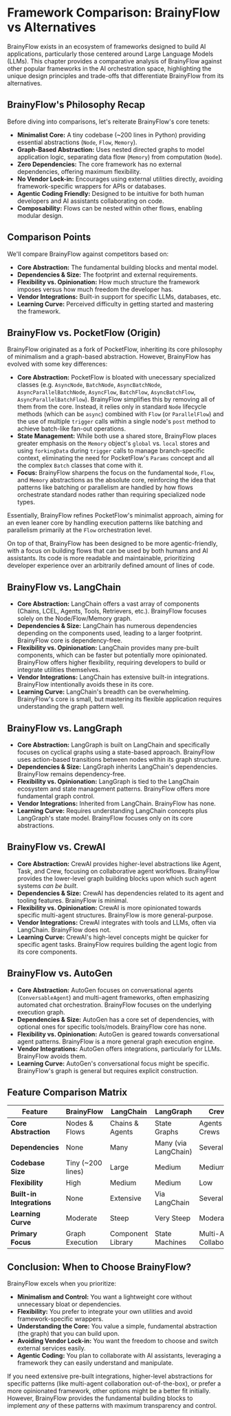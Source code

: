 # Framework Comparison: BrainyFlow vs Alternatives

BrainyFlow exists in an ecosystem of frameworks designed to build AI applications, particularly those centered around Large Language Models (LLMs). This chapter provides a comparative analysis of BrainyFlow against other popular frameworks in the AI orchestration space, highlighting the unique design principles and trade-offs that differentiate BrainyFlow from its alternatives.

## BrainyFlow's Philosophy Recap

Before diving into comparisons, let's reiterate BrainyFlow's core tenets:

- **Minimalist Core:** A tiny codebase (~200 lines in Python) providing essential abstractions (`Node`, `Flow`, `Memory`).
- **Graph-Based Abstraction:** Uses nested directed graphs to model application logic, separating data flow (`Memory`) from computation (`Node`).
- **Zero Dependencies:** The core framework has no external dependencies, offering maximum flexibility.
- **No Vendor Lock-in:** Encourages using external utilities directly, avoiding framework-specific wrappers for APIs or databases.
- **Agentic Coding Friendly:** Designed to be intuitive for both human developers and AI assistants collaborating on code.
- **Composability:** Flows can be nested within other flows, enabling modular design.

## Comparison Points

We'll compare BrainyFlow against competitors based on:

- **Core Abstraction:** The fundamental building blocks and mental model.
- **Dependencies & Size:** The footprint and external requirements.
- **Flexibility vs. Opinionation:** How much structure the framework imposes versus how much freedom the developer has.
- **Vendor Integrations:** Built-in support for specific LLMs, databases, etc.
- **Learning Curve:** Perceived difficulty in getting started and mastering the framework.

## BrainyFlow vs. PocketFlow (Origin)

BrainyFlow originated as a fork of PocketFlow, inheriting its core philosophy of minimalism and a graph-based abstraction. However, BrainyFlow has evolved with some key differences:

- **Core Abstraction:** PocketFlow is bloated with unecessary specialized classes (e.g. `AsyncNode`, `BatchNode`, `AsyncBatchNode`, `AsyncParallelBatchNode`, `AsyncFlow`, `BatchFlow`, `AsyncBatchFlow`, `AsyncParallelBatchFlow`). BrainyFlow simplifies this by removing all of them from the core. Instead, it relies only in standard `Node` lifecycle methods (which can be `async`) combined with `Flow` (or `ParallelFlow`) and the use of multiple `trigger` calls within a single node's `post` method to achieve batch-like fan-out operations.
- **State Management:** While both use a shared store, BrainyFlow places greater emphasis on the `Memory` object's `global` vs. `local` stores and using `forkingData` during `trigger` calls to manage branch-specific context, eliminating the need for PocketFlow's `Params` concept and all the complex `Batch` classes that come with it.
- **Focus:** BrainyFlow sharpens the focus on the fundamental `Node`, `Flow`, and `Memory` abstractions as the absolute core, reinforcing the idea that patterns like batching or parallelism are handled by how flows orchestrate standard nodes rather than requiring specialized node types.

Essentially, BrainyFlow refines PocketFlow's minimalist approach, aiming for an even leaner core by handling execution patterns like batching and parallelism primarily at the `Flow` orchestration level.

On top of that, BrainyFlow has been designed to be more agentic-friendly, with a focus on building flows that can be used by both humans and AI assistants. Its code is more readable and maintainable, prioritizing developer experience over an arbitrarily defined amount of lines of code.

## BrainyFlow vs. LangChain

- **Core Abstraction:** LangChain offers a vast array of components (Chains, LCEL, Agents, Tools, Retrievers, etc.). BrainyFlow focuses solely on the Node/Flow/Memory graph.
- **Dependencies & Size:** LangChain has numerous dependencies depending on the components used, leading to a larger footprint. BrainyFlow core is dependency-free.
- **Flexibility vs. Opinionation:** LangChain provides many pre-built components, which can be faster but potentially more opinionated. BrainyFlow offers higher flexibility, requiring developers to build or integrate utilities themselves.
- **Vendor Integrations:** LangChain has extensive built-in integrations. BrainyFlow intentionally avoids these in its core.
- **Learning Curve:** LangChain's breadth can be overwhelming. BrainyFlow's core is small, but mastering its flexible application requires understanding the graph pattern well.

## BrainyFlow vs. LangGraph

- **Core Abstraction:** LangGraph is built on LangChain and specifically focuses on cyclical graphs using a state-based approach. BrainyFlow uses action-based transitions between nodes within its graph structure.
- **Dependencies & Size:** LangGraph inherits LangChain's dependencies. BrainyFlow remains dependency-free.
- **Flexibility vs. Opinionation:** LangGraph is tied to the LangChain ecosystem and state management patterns. BrainyFlow offers more fundamental graph control.
- **Vendor Integrations:** Inherited from LangChain. BrainyFlow has none.
- **Learning Curve:** Requires understanding LangChain concepts plus LangGraph's state model. BrainyFlow focuses only on its core abstractions.

## BrainyFlow vs. CrewAI

- **Core Abstraction:** CrewAI provides higher-level abstractions like Agent, Task, and Crew, focusing on collaborative agent workflows. BrainyFlow provides the lower-level graph building blocks upon which such agent systems _can be built_.
- **Dependencies & Size:** CrewAI has dependencies related to its agent and tooling features. BrainyFlow is minimal.
- **Flexibility vs. Opinionation:** CrewAI is more opinionated towards specific multi-agent structures. BrainyFlow is more general-purpose.
- **Vendor Integrations:** CrewAI integrates with tools and LLMs, often via LangChain. BrainyFlow does not.
- **Learning Curve:** CrewAI's high-level concepts might be quicker for specific agent tasks. BrainyFlow requires building the agent logic from its core components.

## BrainyFlow vs. AutoGen

- **Core Abstraction:** AutoGen focuses on conversational agents (`ConversableAgent`) and multi-agent frameworks, often emphasizing automated chat orchestration. BrainyFlow focuses on the underlying execution graph.
- **Dependencies & Size:** AutoGen has a core set of dependencies, with optional ones for specific tools/models. BrainyFlow core has none.
- **Flexibility vs. Opinionation:** AutoGen is geared towards conversational agent patterns. BrainyFlow is a more general graph execution engine.
- **Vendor Integrations:** AutoGen offers integrations, particularly for LLMs. BrainyFlow avoids them.
- **Learning Curve:** AutoGen's conversational focus might be specific. BrainyFlow's graph is general but requires explicit construction.

## Feature Comparison Matrix

| Feature                   | BrainyFlow        | LangChain         | LangGraph            | CrewAI                    | AutoGen               | PocketFlow       |
| ------------------------- | ----------------- | ----------------- | -------------------- | ------------------------- | --------------------- | ---------------- |
| **Core Abstraction**      | Nodes & Flows     | Chains & Agents   | State Graphs         | Agents & Crews            | Conversational Agents | Nodes & Flows    |
| **Dependencies**          | None              | Many              | Many (via LangChain) | Several                   | Several               | None             |
| **Codebase Size**         | Tiny (~200 lines) | Large             | Medium               | Medium                    | Medium                | Tiny (100 lines) |
| **Flexibility**           | High              | Medium            | Medium               | Low                       | Medium                | High             |
| **Built-in Integrations** | None              | Extensive         | Via LangChain        | Several                   | Several               | None             |
| **Learning Curve**        | Moderate          | Steep             | Very Steep           | Moderate                  | Moderate              | Moderate         |
| **Primary Focus**         | Graph Execution   | Component Library | State Machines       | Multi-Agent Collaboration | Conversational Agents | Graph Execution  |

## Conclusion: When to Choose BrainyFlow?

BrainyFlow excels when you prioritize:

- **Minimalism and Control:** You want a lightweight core without unnecessary bloat or dependencies.
- **Flexibility:** You prefer to integrate your own utilities and avoid framework-specific wrappers.
- **Understanding the Core:** You value a simple, fundamental abstraction (the graph) that you can build upon.
- **Avoiding Vendor Lock-in:** You want the freedom to choose and switch external services easily.
- **Agentic Coding:** You plan to collaborate with AI assistants, leveraging a framework they can easily understand and manipulate.

If you need extensive pre-built integrations, higher-level abstractions for specific patterns (like multi-agent collaboration out-of-the-box), or prefer a more opinionated framework, other options might be a better fit initially. However, BrainyFlow provides the fundamental building blocks to implement _any_ of these patterns with maximum transparency and control.
